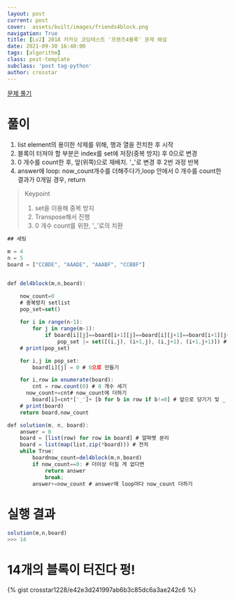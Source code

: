 ```yaml
---
layout: post
current: post
cover:  assets/built/images/friends4block.png
navigation: True
title: [Lv2] 2018 카카오 코딩테스트 '프렌즈4블록' 문제 해설
date: 2021-09-30 16:40:00
tags: [algorithm]
class: post-template
subclass: 'post tag-python'
author: crosstar
---
```





[문제 풀기](https://programmers.co.kr/learn/courses/30/lessons/17679)


# 풀이
1. list element의 용이한 삭제를 위해, 행과 열을 전치한 후 시작
2. 블록이 터져야 할 부분은 index를 set에 저장(중복 방지) 후 0으로 변경
3. 0 개수를 count한 후, 앞(위쪽)으로 재배치. '_'로 변경 후 2번 과정 반복
4. answer에 loop: now_count개수를 더해주다가,loop 안에서 0 개수를 count한 결과가 0개일 경우, return




> Keypoint
> 1. set을 이용해 중복 방지
> 2. Transpose해서 진행
> 3. 0 개수 count를 위한, '_'로의 치환

~~~javascript
## 세팅

m = 4
n = 5
board = ["CCBDE", "AAADE", "AAABF", "CCBBF"]


def del4block(m,n,board):

    now_count=0
    # 중복방지 setlist
    pop_set=set()
  
    for i in range(n-1):
        for j in range(m-1):
            if board[i][j]==board[i+1][j]==board[i][j+1]==board[i+1][j+1] and board[i][j]!='_':
                pop_set |= set([(i,j), (i+1,j), (i,j+1), (i+1,j+1)]) # 터질 부분 indexing 
    # print(pop_set)  

    for i,j in pop_set:
        board[i][j] = 0 # 0으로 만들기

    for i,row in enumerate(board):
        cnt = row.count(0) # 0 개수 세기
      now_count+=cnt# now_count에 더하기
        board[i]=cnt*['_']+ [b for b in row if b!=0] # 앞으로 당기기 및 _ 로 치환하기(개수세기 위함)
    # print(board)
    return board,now_count

def solution(m, n, board):
    answer = 0
    board = [list(row) for row in board] # 알파벳 분리
    board = list(map(list,zip(*board))) # 전치
    while True:
        boardnow_count=del4block(m,n,board)
        if now_count==0: # 더이상 터질 게 없다면
            return answer 
            break;
        answer+=now_count # answer에 loop마다 now_count 더하기
~~~

# 실행 결과
~~~javascript
solution(m,n,board)
>>> 14
~~~
# 14개의 블록이 터진다 펑!

{% gist crosstar1228/e42e3d241997ab6b3c85dc6a3ae242c6 %}